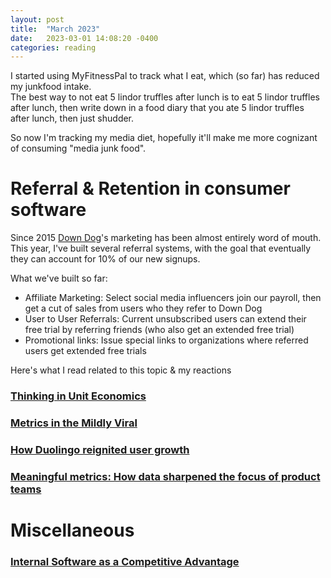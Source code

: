 ```yaml
---
layout: post
title:  "March 2023"
date:   2023-03-01 14:08:20 -0400
categories: reading
---
```

I started using MyFitnessPal to track what I eat, which (so far) has reduced my junkfood intake.  
The best way to not eat 5 lindor truffles after lunch is to eat 5 lindor truffles after lunch, then write down in a food diary that you ate 5 lindor truffles after lunch, then just shudder.

So now I'm tracking my media diet, hopefully it'll make me more cognizant of consuming "media junk food".

# Referral & Retention in consumer software
Since 2015 [Down Dog](https://downdogapp.com/)'s marketing has been almost entirely word of mouth.  This year, I've built several referral systems, with the goal that eventually they can account for 10% of our new signups.  

What we've built so far:
 - Affiliate Marketing:  Select social media influencers join our payroll, then get a cut of sales from users who they refer to Down Dog
 - User to User Referrals:  Current unsubscribed users can extend their free trial by referring friends (who also get an extended free trial)
 - Promotional links:  Issue special links to organizations where referred users get extended free trials

Here's what I read related to this topic & my reactions

### [Thinking in Unit Economics](https://capitalgains.thediff.co/p/thinking-unit-economics)
### [Metrics in the Mildly Viral](https://www.thediff.co/archive/metrics-mildly-viral/)

### [How Duolingo reignited user growth](https://www.lennysnewsletter.com/p/how-duolingo-reignited-user-growth)
### [Meaningful metrics: How data sharpened the focus of product teams](https://blog.duolingo.com/growth-model-duolingo/)



# Miscellaneous
### [Internal Software as a Competitive Advantage](https://www.thediff.co/archive/internal-software-as-a-competitive-advantage/)